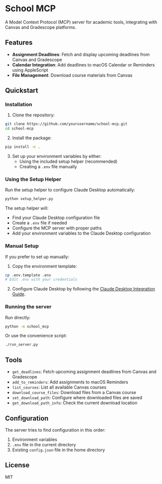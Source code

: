 # School MCP

A Model Context Protocol (MCP) server for academic tools, integrating with Canvas and Gradescope platforms.

## Features

- **Assignment Deadlines**: Fetch and display upcoming deadlines from Canvas and Gradescope
- **Calendar Integration**: Add deadlines to macOS Calendar or Reminders using AppleScript
- **File Management**: Download course materials from Canvas

## Quickstart

### Installation

1. Clone the repository:
```bash
git clone https://github.com/yourusername/school-mcp.git
cd school-mcp
```

2. Install the package:
```bash
pip install -e .
```

3. Set up your environment variables by either:
   - Using the included setup helper (recommended)
   - Creating a `.env` file manually

### Using the Setup Helper

Run the setup helper to configure Claude Desktop automatically:

```bash
python setup_helper.py
```

The setup helper will:
- Find your Claude Desktop configuration file
- Create a `.env` file if needed
- Configure the MCP server with proper paths
- Add your environment variables to the Claude Desktop configuration

### Manual Setup

If you prefer to set up manually:

1. Copy the environment template:
```bash
cp .env.template .env
# Edit .env with your credentials
```

2. Configure Claude Desktop by following the [Claude Desktop Integration Guide](docs/claude_desktop.md).

### Running the server

Run directly:
```bash
python -m school_mcp
```

Or use the convenience script:
```bash
./run_server.py
```

## Tools

- `get_deadlines`: Fetch upcoming assignment deadlines from Canvas and Gradescope
- `add_to_reminders`: Add assignments to macOS Reminders
- `list_courses`: List all available Canvas courses
- `download_course_files`: Download files from a Canvas course
- `set_download_path`: Configure where downloaded files are saved
- `get_download_path_info`: Check the current download location

## Configuration

The server tries to find configuration in this order:
1. Environment variables
2. `.env` file in the current directory
3. Existing `config.json` file in the home directory

## License

MIT
